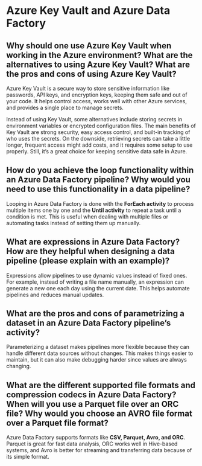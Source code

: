 # Azure Key Vault and Azure Data Factory

## Why should one use Azure Key Vault when working in the Azure environment? What are the alternatives to using Azure Key Vault? What are the pros and cons of using Azure Key Vault?

Azure Key Vault is a secure way to store sensitive information like passwords, API keys, and encryption keys, keeping them safe and out of your code. It helps control access, works well with other Azure services, and provides a single place to manage secrets.

Instead of using Key Vault, some alternatives include storing secrets in environment variables or encrypted configuration files. The main benefits of Key Vault are strong security, easy access control, and built-in tracking of who uses the secrets. On the downside, retrieving secrets can take a little longer, frequent access might add costs, and it requires some setup to use properly. Still, it’s a great choice for keeping sensitive data safe in Azure.

## How do you achieve the loop functionality within an Azure Data Factory pipeline? Why would you need to use this functionality in a data pipeline?

Looping in Azure Data Factory is done with the **ForEach activity** to process multiple items one by one and the **Until activity** to repeat a task until a condition is met. This is useful when dealing with multiple files or automating tasks instead of setting them up manually.

## What are expressions in Azure Data Factory? How are they helpful when designing a data pipeline (please explain with an example)?

Expressions allow pipelines to use dynamic values instead of fixed ones. For example, instead of writing a file name manually, an expression can generate a new one each day using the current date. This helps automate pipelines and reduces manual updates.

## What are the pros and cons of parametrizing a dataset in an Azure Data Factory pipeline’s activity?

Parameterizing a dataset makes pipelines more flexible because they can handle different data sources without changes. This makes things easier to maintain, but it can also make debugging harder since values are always changing.

## What are the different supported file formats and compression codecs in Azure Data Factory? When will you use a Parquet file over an ORC file? Why would you choose an AVRO file format over a Parquet file format?

Azure Data Factory supports formats like **CSV, Parquet, Avro, and ORC**. Parquet is great for fast data analysis, ORC works well in Hive-based systems, and Avro is better for streaming and transferring data because of its simple format.
